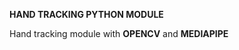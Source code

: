 <b>HAND TRACKING PYTHON MODULE</b>
<p>Hand tracking module with <b>OPENCV</b> and <b>MEDIAPIPE</b></p>
